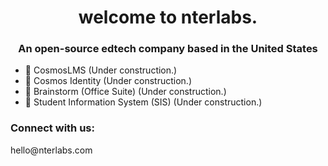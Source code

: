 <h1 align="center">welcome to nterlabs.</h1>
<h3 align="center">An open-source edtech company based in the United States</h3>

- 🚧 CosmosLMS (Under construction.)
- 🚧 Cosmos Identity (Under construction.)
- 🚧 Brainstorm (Office Suite) (Under construction.)
- 🚧 Student Information System (SIS) (Under construction.)



<h3 align="left">Connect with us:</h3>
<p align="left">
hello@nterlabs.com
</p>
